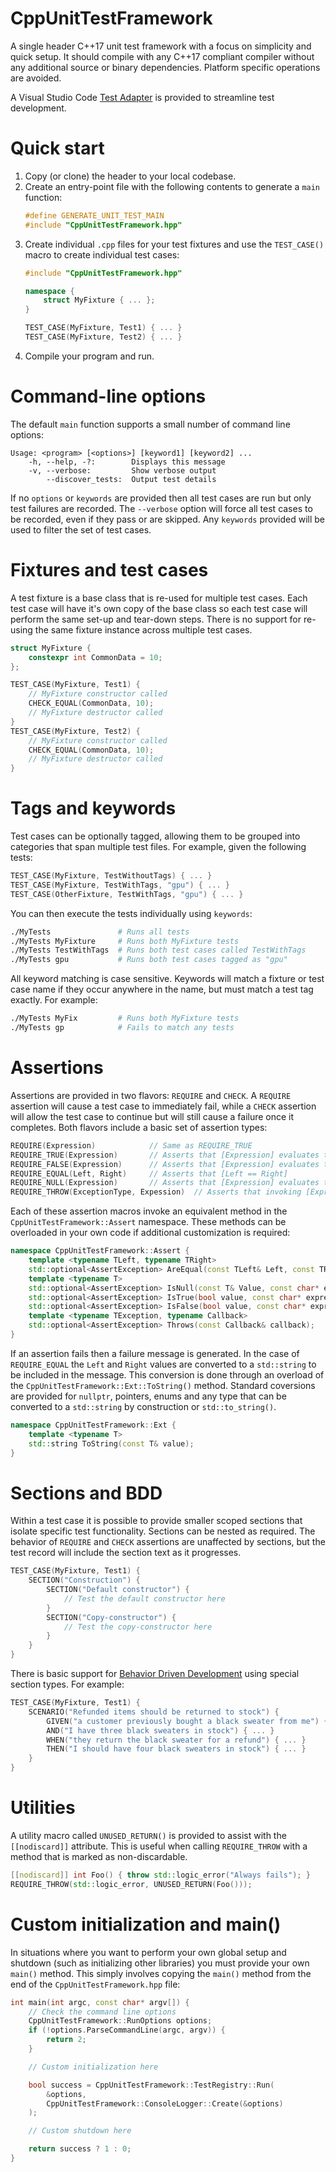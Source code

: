 # CppUnitTestFramework
A single header C++17 unit test framework with a focus on simplicity and quick setup.  It should compile with any C++17 compliant compiler without any additional source or binary dependencies.  Platform specific operations are avoided.

A Visual Studio Code [Test Adapter](https://marketplace.visualstudio.com/items?itemName=drleq.vscode-cpputf-test-adapter) is provided to streamline test development.


# Quick start
1. Copy (or clone) the header to your local codebase.
1. Create an entry-point file with the following contents to generate a `main` function:
    ```cpp
    #define GENERATE_UNIT_TEST_MAIN
    #include "CppUnitTestFramework.hpp"
    ```
1. Create individual `.cpp` files for your test fixtures and use the `TEST_CASE()` macro to create individual test cases:
    ```cpp
    #include "CppUnitTestFramework.hpp"

    namespace {
        struct MyFixture { ... };
    }

    TEST_CASE(MyFixture, Test1) { ... }
    TEST_CASE(MyFixture, Test2) { ... }
    ```
1. Compile your program and run.


# Command-line options
The default `main` function supports a small number of command line options:
```
Usage: <program> [<options>] [keyword1] [keyword2] ...
    -h, --help, -?:        Displays this message
    -v, --verbose:         Show verbose output
        --discover_tests:  Output test details
```
If no `options` or `keywords` are provided then all test cases are run but only test failures are recorded.  The `--verbose` option will force all test cases to be recorded, even if they pass or are skipped.  Any `keywords` provided will be used to filter the set of test cases.


# Fixtures and test cases
A test fixture is a base class that is re-used for multiple test cases.  Each test case will have it's own copy of the base class so each test case will perform the same set-up and tear-down steps.  There is no support for re-using the same fixture instance across multiple test cases.
```cpp
struct MyFixture {
    constexpr int CommonData = 10;
};

TEST_CASE(MyFixture, Test1) {
    // MyFixture constructor called
    CHECK_EQUAL(CommonData, 10);
    // MyFixture destructor called
}
TEST_CASE(MyFixture, Test2) {
    // MyFixture constructor called
    CHECK_EQUAL(CommonData, 10);
    // MyFixture destructor called
}
```


# Tags and keywords
Test cases can be optionally tagged, allowing them to be grouped into categories that span multiple test files.  For example, given the following tests:
```cpp
TEST_CASE(MyFixture, TestWithoutTags) { ... }
TEST_CASE(MyFixture, TestWithTags, "gpu") { ... }
TEST_CASE(OtherFixture, TestWithTags, "gpu") { ... }
```
You can then execute the tests individually using `keywords`:
```bash
./MyTests               # Runs all tests
./MyTests MyFixture     # Runs both MyFixture tests
./MyTests TestWithTags  # Runs both test cases called TestWithTags
./MyTests gpu           # Runs both test cases tagged as "gpu"
```
All keyword matching is case sensitive.  Keywords will match a fixture or test case name if they occur anywhere in the name, but must match a test tag exactly.  For example:
```bash
./MyTests MyFix         # Runs both MyFixture tests
./MyTests gp            # Fails to match any tests
```

# Assertions
Assertions are provided in two flavors: `REQUIRE` and `CHECK`.  A `REQUIRE` assertion will cause a test case to immediately fail, while a `CHECK` assertion will allow the test case to continue but will still cause a failure once it completes.  Both flavors include a basic set of assertion types:
```cpp
REQUIRE(Expression)            // Same as REQUIRE_TRUE
REQUIRE_TRUE(Expression)       // Asserts that [Expression] evaluates to [true]
REQUIRE_FALSE(Expression)      // Asserts that [Expression] evaluates to [false]
REQUIRE_EQUAL(Left, Right)     // Asserts that [Left == Right]
REQUIRE_NULL(Expression)       // Asserts that [Expression] evaluates to [nullptr]
REQUIRE_THROW(ExceptionType, Expession)  // Asserts that invoking [Expression] causes an exception of type [ExceptionType] to be thrown
```
Each of these assertion macros invoke an equivalent method in the `CppUnitTestFramework::Assert` namespace.  These methods can be overloaded in your own code if additional customization is required:
```cpp
namespace CppUnitTestFramework::Assert {
    template <typename TLeft, typename TRight>
    std::optional<AssertException> AreEqual(const TLeft& Left, const TRight& Right, const char* expression);
    template <typename T>
    std::optional<AssertException> IsNull(const T& Value, const char* expression);
    std::optional<AssertException> IsTrue(bool value, const char* expression);
    std::optional<AssertException> IsFalse(bool value, const char* expression);
    template <typename TException, typename Callback>
    std::optional<AssertException> Throws(const Callback& callback);
}
```
If an assertion fails then a failure message is generated.  In the case of `REQUIRE_EQUAL` the `Left` and `Right` values are converted to a `std::string` to be included in the message.  This conversion is done through an overload of the `CppUnitTestFramework::Ext::ToString()` method.  Standard coversions are provided for `nullptr`, pointers, enums and any type that can be converted to a `std::string` by construction or `std::to_string()`.
```cpp
namespace CppUnitTestFramework::Ext {
    template <typename T>
    std::string ToString(const T& value);
}
```

# Sections and BDD
Within a test case it is possible to provide smaller scoped sections that isolate specific test functionality.  Sections can be nested as required.  The behavior of `REQUIRE` and `CHECK` assertions are unaffected by sections, but the test record will include the section text as it progresses.
```cpp
TEST_CASE(MyFixture, Test1) {
    SECTION("Construction") {
        SECTION("Default constructor") {
            // Test the default constructor here
        }
        SECTION("Copy-constructor") {
            // Test the copy-constructor here
        }
    }
}
```

There is basic support for [Behavior Driven Development](https://en.wikipedia.org/wiki/Behavior-driven_development) using special section types.  For example:
```cpp
TEST_CASE(MyFixture, Test1) {
    SCENARIO("Refunded items should be returned to stock") {
        GIVEN("a customer previously bought a black sweater from me") { ... }
        AND("I have three black sweaters in stock") { ... }
        WHEN("they return the black sweater for a refund") { ... }
        THEN("I should have four black sweaters in stock") { ... }
    }
}
```

# Utilities
A utility macro called `UNUSED_RETURN()` is provided to assist with the `[[nodiscard]]` attribute.  This is useful when calling `REQUIRE_THROW` with a method that is marked as non-discardable.
```cpp
[[nodiscard]] int Foo() { throw std::logic_error("Always fails"); }
REQUIRE_THROW(std::logic_error, UNUSED_RETURN(Foo()));
```

# Custom initialization and main()
In situations where you want to perform your own global setup and shutdown (such as initializing other libraries) you must provide your own `main()` method.  This simply involves copying the `main()` method from the end of the `CppUnitTestFramework.hpp` file:
```cpp
int main(int argc, const char* argv[]) {
    // Check the command line options
    CppUnitTestFramework::RunOptions options;
    if (!options.ParseCommandLine(argc, argv)) {
        return 2;
    }

    // Custom initialization here

    bool success = CppUnitTestFramework::TestRegistry::Run(
        &options,
        CppUnitTestFramework::ConsoleLogger::Create(&options)
    );

    // Custom shutdown here

    return success ? 1 : 0;
}
```